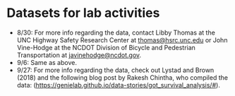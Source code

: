 # Datasets for lab activities

- 8/30: For more info regarding the data, contact Libby Thomas at the UNC Highway Safety Research Center at thomas@hsrc.unc.edu or John Vine-Hodge at the NCDOT Division of Bicycle and Pedestrian Transportation at javinehodge@ncdot.gov.
- 9/6: Same as above.
- 9/27: For more info regarding the data, check out Lystad and Brown (2018) and the following blog post by Rakesh Chintha, who compiled the data: (https://genielab.github.io/data-stories/got_survival_analysis/#).
